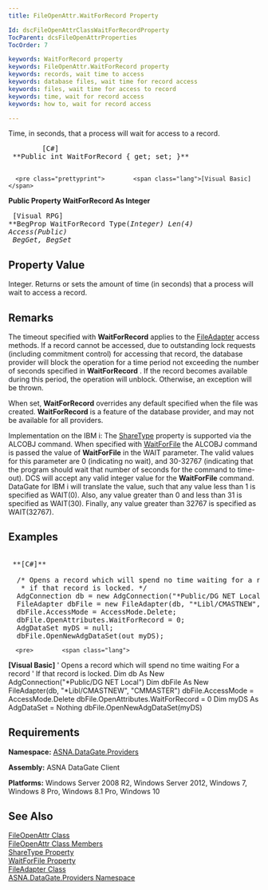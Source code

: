 ```yaml
---
title: FileOpenAttr.WaitForRecord Property

Id: dscFileOpenAttrClassWaitForRecordProperty
TocParent: dcsFileOpenAttrProperties
TocOrder: 7

keywords: WaitForRecord property
keywords: FileOpenAttr.WaitForRecord property
keywords: records, wait time to access
keywords: database files, wait time for record access
keywords: files, wait time for access to record
keywords: time, wait for record access
keywords: how to, wait for record access

---
```


Time, in seconds, that a process will wait for access to a record.
<pre class="prettyprint">        <span class="lang">[C#]</span>
 **Public int WaitForRecord { get; set; }** 
      </pre>
      <pre class="prettyprint">        <span class="lang">[Visual Basic] </span>
 **Public Property WaitForRecord As Integer** 
      </pre>
      <pre class="prettyprint">        <span class="lang">[Visual RPG]</span>
 **BegProp WaitForRecord Type(*Integer) Len(4) Access(*Public)<br />   BegGet, BegSet** 
      </pre>

## Property Value

Integer. Returns or sets the amount of time (in seconds) that a process will wait to access a record.
## Remarks

The timeout specified with <span> **WaitForRecord** </span> applies to the [FileAdapter](file-adapter-class.html) access methods. If a record cannot be accessed, due to outstanding lock requests (including commitment control) for accessing that record, the database provider will block the operation for a time period not exceeding the number of seconds specified in **WaitForRecord** . If the record becomes available during this period, the operation will unblock. Otherwise, an exception will be thrown.

When set, <span> **WaitForRecord** </span> overrides any default specified when the file was created. <span> **WaitForRecord** </span> is a feature of the database provider, and may not be available for all providers.

Implementation on the IBM i: The [ShareType](file-open-attr-class-share-types-property.html) property is supported via the ALCOBJ command. When specified with [ WaitForFile](file-open-attr-class-wait-for-file-property.html) the ALCOBJ command is passed the value of **WaitForFile** in the WAIT parameter. The valid values for this parameter are 0 (indicating no wait), and 30-32767 (indicating that the program should wait that number of seconds for the command to time-out). DCS will accept any valid integer value for the **WaitForFile** command. DataGate for IBM i will translate the value, such that any value less than 1 is specified as WAIT(0). Also, any value greater than 0 and less than 31 is specified as WAIT(30). Finally, any value greater than 32767 is specified as WAIT(32767).
## Examples 

<pre>        <span class="lang">
 **[C#]** 
        </span>
  /* Opens a record which will spend no time waiting for a record
   * if that record is locked. */
  AdgConnection db = new AdgConnection("*Public/DG NET Local");
  FileAdapter dbFile = new FileAdapter(db, "*Libl/CMASTNEW", "CMMASTER");
  dbFile.AccessMode = AccessMode.Delete;
  dbFile.OpenAttributes.WaitForRecord = 0;
  AdgDataSet myDS = null;
  dbFile.OpenNewAdgDataSet(out myDS);
</pre>
      <pre>        <span class="lang">
 **[Visual Basic]** 
        </span>
  ' Opens a record which will spend no time waiting For a record
  ' If that record is locked. 
  Dim db As New AdgConnection("*Public/DG NET Local")
  Dim dbFile As New FileAdapter(db, "*Libl/CMASTNEW", "CMMASTER")
  dbFile.AccessMode = AccessMode.Delete
  dbFile.OpenAttributes.WaitForRecord = 0
  Dim myDS As AdgDataSet = Nothing
  dbFile.OpenNewAdgDataSet(myDS)</pre>

## Requirements

**Namespace:** [ ASNA.DataGate.Providers](datagate-providers-namespace.html) 

**Assembly:** ASNA DataGate Client

**Platforms:** Windows Server 2008 R2, Windows Server 2012, Windows 7, Windows 8 Pro, Windows 8.1 Pro, Windows 10
## See Also


[FileOpenAttr Class](file-open-attr-class.html)
      <br />
[FileOpenAttr Class Members](file-open-attr-class-members.html)
      <br />
[ShareType Property](file-open-attr-class-share-types-property.html)
      <br />
[WaitForFile Property](file-open-attr-class-wait-for-file-property.html)
      <br />
[FileAdapter Class](file-adapter-class.html)
      <br />
[ASNA.DataGate.Providers Namespace](datagate-providers-namespace.html)

